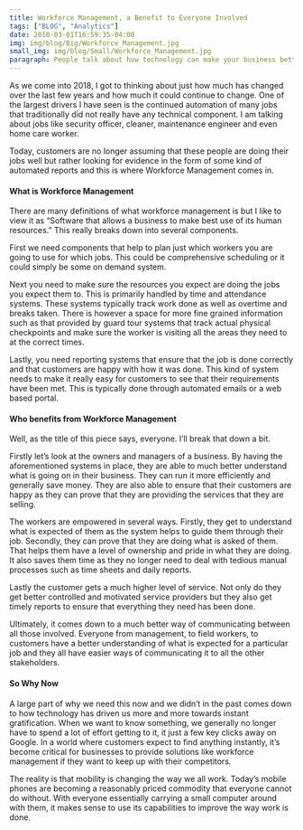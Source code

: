 ```yaml
---
title: Workforce Management, a Benefit to Everyone Involved
tags: ["BLOG", "Analytics"]  
date: 2018-03-01T16:59:35-04:00 
img: img/blog/Big/Workforce_Management.jpg
small_img: img/blog/Small/Workforce_Management.jpg
paragraph: People talk about how technology can make your business better. We dig into Workforce Management and see what it can do.
---
```


As we come into 2018, I got to thinking about just how much has changed over the last few years and how much it could continue to change. One of the largest drivers I have seen is the continued automation of many jobs that traditionally did not really have any technical component. I am talking about jobs like security officer, cleaner, maintenance engineer and even home care worker.

Today, customers are no longer assuming that these people are doing their jobs well but rather looking for evidence in the form of some kind of automated reports and this is where Workforce Management comes in.

#### What is Workforce Management
There are many definitions of what workforce management is but I like to view it as “Software that allows a business to make best use of its human resources.” This really breaks down into several components.

First we need components that help to plan just which workers you are going to use for which jobs. This could be comprehensive scheduling or it could simply be some on demand system.

Next you need to make sure the resources you expect are doing the jobs you expect them to. This is primarily handled by time and attendance systems. These systems typically track work done as well as overtime and breaks taken. There is however a space for more fine grained information such as that provided by guard tour systems that track actual physical checkpoints and make sure the worker is visiting all the areas they need to at the correct times.

Lastly, you need reporting systems that ensure that the job is done correctly and that customers are happy with how it was done. This kind of system needs to make it really easy for customers to see that their requirements have been met. This is typically done through automated emails or a web based portal.

#### Who benefits from Workforce Management
Well, as the title of this piece says, everyone. I’ll break that down a bit.

Firstly let’s look at the owners and managers of a business. By having the aforementioned systems in place, they are able to much better understand what is going on in their business. They can run it more efficiently and generally save money. They are also able to ensure that their customers are happy as they can prove that they are providing the services that they are selling.

The workers are empowered in several ways. Firstly, they get to understand what is expected of them as the system helps to guide them through their job. Secondly, they can prove that they are doing what is asked of them. That helps them have a level of ownership and pride in what they are doing. It also saves them time as they no longer need to deal with tedious manual processes such as time sheets and daily reports.

Lastly the customer gets a much higher level of service. Not only do they get better controlled and motivated service providers but they also get timely reports to ensure that everything they need has been done.

Ultimately, it comes down to a much better way of communicating between all those involved. Everyone from management, to field workers, to customers have a better understanding of what is expected for a particular job and they all have easier ways of communicating it to all the other stakeholders.

#### So Why Now
A large part of why we need this now and we didn’t in the past comes down to how technology has driven us more and more towards instant gratification. When we want to know something, we generally no longer have to spend a lot of effort getting to it, it just a few key clicks away on Google. In a world where customers expect to find anything instantly, it’s become critical for businesses to provide solutions like workforce management if they want to keep up with their competitors.

The reality is that mobility is changing the way we all work. Today’s mobile phones are becoming a reasonably priced commodity that everyone cannot do without. With everyone essentially carrying a small computer around with them, it makes sense to use its capabilities to improve the way work is done.